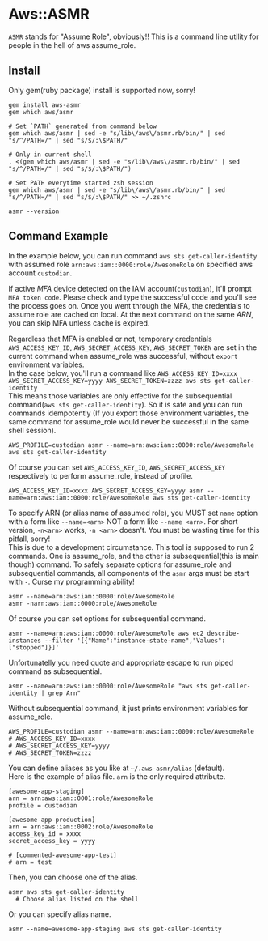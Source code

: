 # Aws::ASMR

`ASMR` stands for "Assume Role", obviously!! This is a command line utility for people in the hell of aws assume_role.

## Install

Only gem(ruby package) install is supported now, sorry!

```
gem install aws-asmr
gem which aws/asmr

# Set `PATH` generated from command below
gem which aws/asmr | sed -e "s/lib\/aws\/asmr.rb/bin/" | sed "s/^/PATH=/" | sed "s/$/:\$PATH/"

# Only in current shell
. <(gem which aws/asmr | sed -e "s/lib\/aws\/asmr.rb/bin/" | sed "s/^/PATH=/" | sed "s/$/:\$PATH/")

# Set PATH everytime started zsh session
gem which aws/asmr | sed -e "s/lib\/aws\/asmr.rb/bin/" | sed "s/^/PATH=/" | sed "s/$/:\$PATH/" >> ~/.zshrc

asmr --version
```

## Command Example

In the example below, you can run command `aws sts get-caller-identity` with assumed role `arn:aws:iam::0000:role/AwesomeRole` on specified aws account `custodian`.

If active *MFA* device detected on the IAM account(`custodian`), it'll prompt `MFA token code`. Please check and type the successful code and you'll see the process goes on. Once you went through the MFA, the credentials to assume role are cached on local. At the next command on the same *ARN*, you can skip MFA unless cache is expired.

Regardless that MFA is enabled or not, temporary credentials `AWS_ACCESS_KEY_ID`, `AWS_SECRET_ACCESS_KEY`, `AWS_SECRET_TOKEN` are set in the current command when assume_role was successful, without `export` environment variables.  
In the case below, you'll run a command like `AWS_ACCESS_KEY_ID=xxxx AWS_SECRET_ACCESS_KEY=yyyy AWS_SECRET_TOKEN=zzzz aws sts get-caller-identity`  
This means those variables are only effective for the subsequential command(`aws sts get-caller-identity`). So it is safe and you can run commands idempotently (If you export those environment variables, the same command for assume_role would never be successful in the same shell session).

```
AWS_PROFILE=custodian asmr --name=arn:aws:iam::0000:role/AwesomeRole aws sts get-caller-identity
```

Of course you can set `AWS_ACCESS_KEY_ID`, `AWS_SECRET_ACCESS_KEY` respectively to perform assume_role, instead of profile.

```
AWS_ACCESS_KEY_ID=xxxx AWS_SECRET_ACCESS_KEY=yyyy asmr --name=arn:aws:iam::0000:role/AwesomeRole aws sts get-caller-identity
```

To specify ARN (or alias name of assumed role), you MUST set `name` option with a form like `--name=<arn>` NOT a form like `--name <arn>`. For short version, `-n<arn>` works, `-n <arn>` doesn't. You must be wasting time for this pitfall, sorry!  
This is due to a development circumstance. This tool is supposed to run 2 commands. One is assume_role, and the other is subsequential(this is main though) command. To safely separate options for assume_role and subsequential commands, all components of the `asmr` args must be start with `-`. Curse my programming ability!

```
asmr --name=arn:aws:iam::0000:role/AwesomeRole
asmr -narn:aws:iam::0000:role/AwesomeRole
```

Of course you can set options for subsequential command.

```
asmr --name=arn:aws:iam::0000:role/AwesomeRole aws ec2 describe-instances --filter '[{"Name":"instance-state-name","Values":["stopped"]}]'
```

Unfortunatelly you need quote and appropriate escape to run piped command as subsequential.

```
asmr --name=arn:aws:iam::0000:role/AwesomeRole "aws sts get-caller-identity | grep Arn"
```

Without subsequential command, it just prints environment variables for assume_role.

```
AWS_PROFILE=custodian asmr --name=arn:aws:iam::0000:role/AwesomeRole
# AWS_ACCESS_KEY_ID=xxxx
# AWS_SECRET_ACCESS_KEY=yyyy
# AWS_SECRET_TOKEN=zzzz
```

You can define aliases as you like at `~/.aws-asmr/alias` (default).  
Here is the example of alias file. `arn` is the only required attribute.

```
[awesome-app-staging]
arn = arn:aws:iam::0001:role/AwesomeRole
profile = custodian

[awesome-app-production]
arn = arn:aws:iam::0002:role/AwesomeRole
access_key_id = xxxx
secret_access_key = yyyy

# [commented-awesome-app-test]
# arn = test
```

Then, you can choose one of the alias.

```
asmr aws sts get-caller-identity
  # Choose alias listed on the shell
```

Or you can specify alias name.

```
asmr --name=awesome-app-staging aws sts get-caller-identity
```
